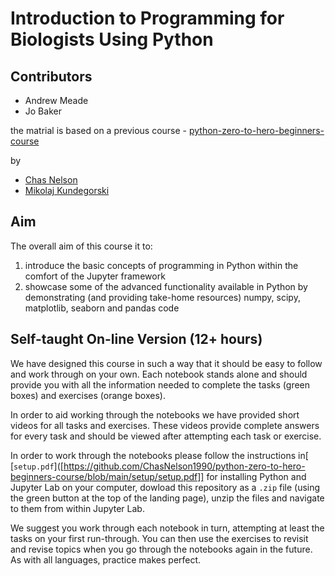 # Introduction to Programming for Biologists Using Python 
##  


## Contributors

- Andrew Meade
- Jo Baker

the matrial is based on a previous course - [python-zero-to-hero-beginners-course](https://github.com/ChasNelson1990/python-zero-to-hero-beginners-course)

by 

- [Chas Nelson](https://github.com/ChasNelson1990)
- [Mikolaj Kundegorski](https://github.com/mixmixmix)

## Aim

The overall aim of this course it to:

1. introduce the basic concepts of programming in Python within the comfort of the Jupyter framework
2. showcase some of the advanced functionality available in Python by demonstrating (and providing take-home resources) numpy, scipy, matplotlib, seaborn and pandas code

## Self-taught On-line Version (12+ hours)

We have designed this course in such a way that it should be easy to follow and work through on your own. Each notebook stands alone and should provide you with all the information needed to complete the tasks (green boxes) and exercises (orange boxes).

In order to aid working through the notebooks we have provided short videos for all tasks and exercises. These videos provide complete answers for every task and should be viewed after attempting each task or exercise.

In order to work through the notebooks please follow the instructions in[ [`setup.pdf`]([https://github.com/ChasNelson1990/python-zero-to-hero-beginners-course/blob/main/setup/setup.pdf]] for installing Python and Jupyter Lab on your computer, dowload this repository as a `.zip` file (using the green button at the top of the landing page), unzip the files and navigate to them from within Jupyter Lab.

We suggest you work through each notebook in turn, attempting at least the tasks on your first run-through. You can then use the exercises to revisit and revise topics when you go through the notebooks again in the future. As with all languages, practice makes perfect.
